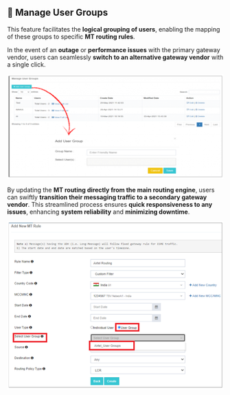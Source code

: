 ## 👥 Manage User Groups

This feature facilitates the **logical grouping of users**, enabling the mapping of these groups to specific **MT routing rules**.

In the event of an **outage** or **performance issues** with the primary gateway vendor, users can seamlessly **switch to an alternative gateway vendor** with a single click.

![User Groups](images/usergroup1.png)

By updating the **MT routing directly from the main routing engine**, users can swiftly **transition their messaging traffic to a secondary gateway vendor**. This streamlined process ensures **quick responsiveness to any issues**, enhancing **system reliability** and **minimizing downtime**.

![Routing Update](images/usergroup2.png)

